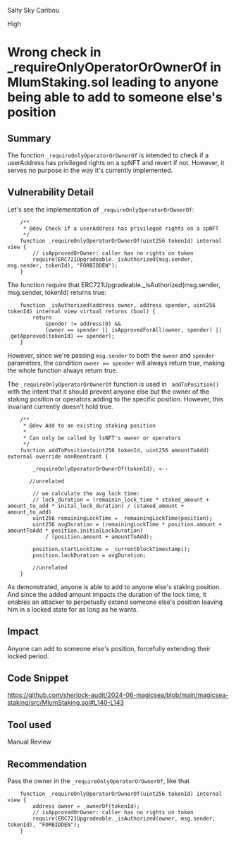 Salty Sky Caribou

High

# Wrong check in _requireOnlyOperatorOrOwnerOf in MlumStaking.sol leading to anyone being able to add to someone else's position

## Summary
The function `_requireOnlyOperatorOrOwnerOf` is intended to check if a userAddress has privileged rights on a spNFT and revert if not. 
However, it serves no purpose in the way it's currently implemented. 
## Vulnerability Detail
Let's see the implementation of `_requireOnlyOperatorOrOwnerOf`:
```solidity
    /**
     * @dev Check if a userAddress has privileged rights on a spNFT
     */
    function _requireOnlyOperatorOrOwnerOf(uint256 tokenId) internal view {
        // isApprovedOrOwner: caller has no rights on token
        require(ERC721Upgradeable._isAuthorized(msg.sender, msg.sender, tokenId), "FORBIDDEN"); 
    }
```
The function require that ERC721Upgradeable._isAuthorized(msg.sender, msg.sender, tokenId) returns true:
```solidity
    function _isAuthorized(address owner, address spender, uint256 tokenId) internal view virtual returns (bool) {
        return
            spender != address(0) &&
            (owner == spender || isApprovedForAll(owner, spender) || _getApproved(tokenId) == spender);
    }
```
However, since we're passing `msg.sender` to both the `owner` and `spender` parameters, the condition `owner == spender` will always return true, making the whole function always return true.

The `_requireOnlyOperatorOrOwnerOf` function is used in ` addToPosition()` with the intent that it should prevent anyone else but the owner of the staking position or operators adding to the specific position. However, this invariant currently doesn't hold true.
```solidity
    /**
     * @dev Add to an existing staking position
     *
     * Can only be called by lsNFT's owner or operators
     */
    function addToPosition(uint256 tokenId, uint256 amountToAdd) external override nonReentrant {
        
        _requireOnlyOperatorOrOwnerOf(tokenId); <--

       //unrelated

        // we calculate the avg lock time:
        // lock_duration = (remainin_lock_time * staked_amount + amount_to_add * inital_lock_duration) / (staked_amount + amount_to_add)
        uint256 remainingLockTime = _remainingLockTime(position);
        uint256 avgDuration = (remainingLockTime * position.amount + amountToAdd * position.initialLockDuration)
            / (position.amount + amountToAdd);

        position.startLockTime = _currentBlockTimestamp();
        position.lockDuration = avgDuration;

        //unrelated
    }
```
As demonstrated, anyone is able to add to anyone else's staking position. And since the added amount impacts the duration of the lock time, it enables an attacker to perpetually extend someone else's position leaving him in a locked state for as long as he wants.
## Impact
Anyone can add to someone else's position, forcefully extending their locked period.
## Code Snippet
https://github.com/sherlock-audit/2024-06-magicsea/blob/main/magicsea-staking/src/MlumStaking.sol#L140-L143
## Tool used

Manual Review

## Recommendation
Pass the owner in the `_requireOnlyOperatorOrOwnerOf`, like that
```solidity
    function _requireOnlyOperatorOrOwnerOf(uint256 tokenId) internal view {
        address owner = _ownerOf(tokenId);
        // isApprovedOrOwner: caller has no rights on token
        require(ERC721Upgradeable._isAuthorized(owner, msg.sender, tokenId), "FORBIDDEN"); 
    }
```